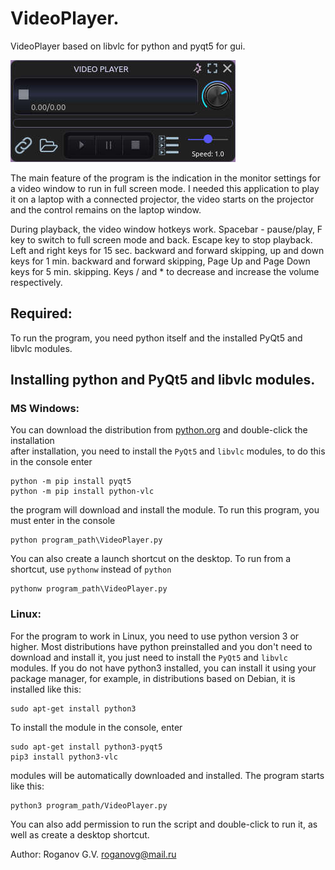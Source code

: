# VideoPlayer. 
VideoPlayer based on libvlc for python and pyqt5 for gui. 

![screenshot](https://github.com/GennadiyVick/VideoPlayer/blob/master/image.jpg)

The main feature of the program is the indication in the monitor settings for a video window to run in full screen mode. I needed this application to play it on a laptop with a connected projector, the video starts on the projector and the control remains on the laptop window.

During playback, the video window hotkeys work.
Spacebar - pause/play, F key to switch to full screen mode and back.
Escape key to stop playback.
Left and right keys for 15 sec. backward and forward skipping, up and down keys for 1 min. backward and forward skipping, Page Up and Page Down keys for 5 min. skipping.
Keys / and * to decrease and increase the volume respectively.

## Required:
To run the program, you need python itself and the installed PyQt5 and libvlc modules.

## Installing python and PyQt5 and libvlc modules.  

### MS Windows:
You can download the distribution from [python.org](https://www.python.org/downloads/) and double-click the installation  
after installation, you need to install the `PyQt5` and `libvlc` modules, to do this in the console enter 
```console
python -m pip install pyqt5
python -m pip install python-vlc
```
the program will download and install the module.
To run this program, you must enter in the console
```console
python program_path\VideoPlayer.py
```
You can also create a launch shortcut on the desktop.
To run from a shortcut, use `pythonw` instead of `python`
```console
pythonw program_path\VideoPlayer.py
```

### Linux:
For the program to work in Linux, you need to use python version 3 or higher.
Most distributions have python preinstalled and you don't need to download and install it, 
you just need to install the `PyQt5` and `libvlc` modules.
If you do not have python3 installed, you can install it using your package manager, 
for example, in distributions based on Debian, it is installed like this:
```console
sudo apt-get install python3
```
To install the module in the console, enter
```console
sudo apt-get install python3-pyqt5
pip3 install python3-vlc
```
modules will be automatically downloaded and installed.
The program starts like this:
```console
python3 program_path/VideoPlayer.py
```
You can also add permission to run the script and double-click to run it, as well as create a desktop shortcut.

Author: Roganov G.V. roganovg@mail.ru


